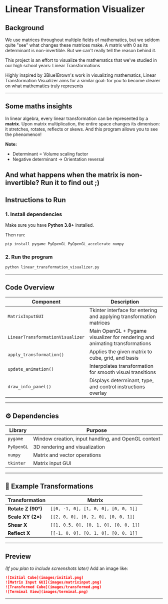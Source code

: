 
# Linear Transformation Visualizer

## Background
We use matrices throughout multiple fields of mathematics, but we seldom quite "see" what changes these matrices make.
A matrix with 0 as its determinant is non-invertible. But we can't really tell the reason behind it.

This project is an effort to visualize the mathematics that we've studied in our high school years: Linear Transformations

Highly inspired by 3Blue1Brown's work in visualizing mathematics, Linear Transformation Visualizer aims for a similar goal: for you to become clearer on what mathematics truly represents


---

## Some maths insights

In linear algebra, every linear transformation can be represented by a **matrix**.
Upon matrix multiplication, the entire space changes its dimenison: it stretches, rotates, reflects or skews.
And this program allows you to see the phenomenon!

**Note:**
* Determinant = Volume scaling factor
* Negative determinant → Orientation reversal

And what happens when the matrix is non-invertible? Run it to find out ;)
---

## Instructions to Run

### 1. Install dependencies

Make sure you have **Python 3.8+** installed.

Then run:

```bash
pip install pygame PyOpenGL PyOpenGL_accelerate numpy
```

### 2. Run the program

```bash
python linear_transformation_visualizer.py
```

---

## Code Overview

| Component                        | Description                                                                 |
| -------------------------------- | --------------------------------------------------------------------------- |
| `MatrixInputGUI`                 | Tkinter interface for entering and applying transformation matrices         |
| `LinearTransformationVisualizer` | Main OpenGL + Pygame visualizer for rendering and animating transformations |
| `apply_transformation()`         | Applies the given matrix to cube, grid, and basis                           |
| `update_animation()`             | Interpolates transformation for smooth visual transitions                   |
| `draw_info_panel()`              | Displays determinant, type, and control instructions overlay                |

---

## ⚙️ Dependencies

| Library    | Purpose                                             |
| ---------- | --------------------------------------------------- |
| `pygame`   | Window creation, input handling, and OpenGL context |
| `PyOpenGL` | 3D rendering and visualization                      |
| `numpy`    | Matrix and vector operations                        |
| `tkinter`  | Matrix input GUI                                    |

---

## 🧮 Example Transformations

| Transformation     | Matrix                                |
| ------------------ | ------------------------------------- |
| **Rotate Z (90°)** | `[[0, -1, 0], [1, 0, 0], [0, 0, 1]]`  |
| **Scale XY (2×)**  | `[[2, 0, 0], [0, 2, 0], [0, 0, 1]]`   |
| **Shear X**        | `[[1, 0.5, 0], [0, 1, 0], [0, 0, 1]]` |
| **Reflect X**      | `[[-1, 0, 0], [0, 1, 0], [0, 0, 1]]`  |

---

## Preview

*(If you plan to include screenshots later)*
Add an image like:

```markdown
![Initial Cube](images/initial.png)
![Matrix Input GUI](images/matrixinput.png)
![Transformed Cube](images/transformed.png)
![Terminal View](images/terminal.png)
```

---

